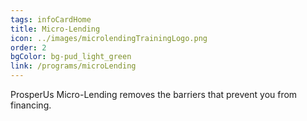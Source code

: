 ```yaml
---
tags: infoCardHome
title: Micro-Lending
icon: ../images/microlendingTrainingLogo.png
order: 2
bgColor: bg-pud_light_green
link: /programs/microLending
---
```


ProsperUs Micro-Lending removes the barriers that prevent you from financing.
